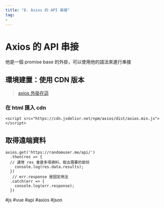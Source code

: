 ```yaml
---
title: "8. Axios 的 API 串接"
tag: 
- 
---
```

# Axios 的 API 串接
他是一個 promise base 的外掛，可以使用他的語法來進行串接
## 環境建置：使用 CDN 版本
> [axios 外掛在這](https://github.com/axios/axios)

### 在 html 匯入 cdn
```html=
<script src="https://cdn.jsdelivr.net/npm/axios/dist/axios.min.js"></script>
```
## 取得遠端資料
```javascript=
axios.get('https://randomuser.me/api/')
  .then(res => {
  // 通常 res 會是多項資料，取出需要的部份
    console.log(res.data.results);  
  })
   // err.response 是固定用法
  .catch(err => {
    console.log(err.response); 
  })
```  
#js #vue #api #axios #json